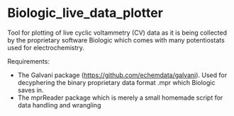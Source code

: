 # Biologic_live_data_plotter
Tool for plotting of live cyclic voltammetry (CV) data as it is being collected by the proprietary software Biologic which comes with many potentiostats used for electrochemistry.

Requirements:
- The Galvani package (https://github.com/echemdata/galvani). Used for decyphering the binary proprietary data format .mpr which Biologic saves in.
- The mprReader package which is merely a small homemade script for data handling and wrangling
